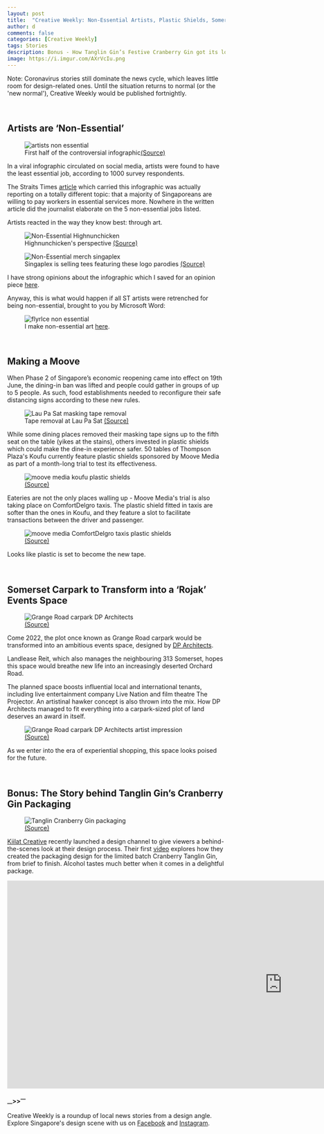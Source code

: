 ```yaml
---
layout: post
title:  "Creative Weekly: Non-Essential Artists, Plastic Shields, Somerset Carpark Redevelopment"
author: d
comments: false
categories: [Creative Weekly]
tags: Stories
description: Bonus - How Tanglin Gin’s Festive Cranberry Gin got its look
image: https://i.imgur.com/AXrVcIu.png
---
```


Note: Coronavirus stories still dominate the news cycle, which leaves little room for design-related ones. Until the situation returns to normal (or the 'new normal'), Creative Weekly would be published fortnightly.

<br>
<h2>Artists are ‘Non-Essential’</h2>

<figure>
<img src="https://i.imgur.com/LhXHtJr.jpg" alt="artists non essential" />
<figcaption>First half of the controversial infographic<a href="https://www.straitstimes.com/singapore/manpower/8-in-10-singaporeans-willing-to-pay-more-for-essential-services">(Source)</a></figcaption>
</figure>

In a viral infographic circulated on social media, artists were found to have the least essential job, according to 1000 survey respondents.

The Straits Times <a href="https://www.straitstimes.com/singapore/manpower/8-in-10-singaporeans-willing-to-pay-more-for-essential-services">article</a> which carried this infographic was actually reporting on a totally different topic: that a majority of Singaporeans are willing to pay workers in essential services more. Nowhere in the written article did the journalist elaborate on the 5 non-essential jobs listed. 

Artists reacted in the way they know best: through art.

<figure>
<img src="https://i.imgur.com/6gfT55y.jpg" alt="Non-Essential Highnunchicken" />
<figcaption>Highnunchicken's perspective <a href="https://www.facebook.com/highnunchicken/photos/a.313936132651392/503876566990680">(Source)</a></figcaption>
</figure>

<figure>
<img src="https://i.imgur.com/X5xMMu0.jpg" alt="Non-Essential merch singaplex" />
<figcaption>Singaplex is selling tees featuring these logo parodies <a href="https://www.facebook.com/singaplex/photos/a.2130237737268338/2448301312128644">(Source)</a></figcaption>
</figure>

I have strong opinions about the infographic which I saved for an opinion piece <a href="https://dis-sg.github.io/artists-non-essential/">here</a>. 

Anyway, this is what would happen if all ST artists were retrenched for being non-essential, brought to you by Microsoft Word: 

<figure>
<img src="https://i.imgur.com/sqfFJ8U.png" alt="flyrlce non essential" />
<figcaption>I make non-essential art <a href="https://www.instagram.com/flyrlce">here</a>.</figcaption>
</figure>

<br>
<h2>Making a Moove</h2>

When Phase 2 of Singapore’s economic reopening came into effect on 19th June, the dining-in ban was lifted and people could gather in groups of up to 5 people. As such, food establishments needed to reconfigure their safe distancing signs according to these new rules. 

<figure>
<img src="https://i.imgur.com/zypuvNd.jpg" alt="Lau Pa Sat masking tape removal" />
<figcaption>Tape removal at Lau Pa Sat <a href="https://www.straitstimes.com/singapore/coronavirus-spore-to-start-phase-2-reopening-on-june-19-dining-in-public-social-gatherings">(Source)</a></figcaption>
</figure>

While some dining places removed their masking tape signs up to the fifth seat on the table (yikes at the stains), others invested in plastic shields which could make the dine-in experience safer. 50 tables of Thompson Plaza's Koufu currently feature plastic shields sponsored by Moove Media as part of a month-long trial to test its effectiveness.

<figure>
<img src="https://i.imgur.com/sesNv4b.jpg" alt="moove media koufu plastic shields" />
<figcaption><a href="https://www.todayonline.com/singapore/covid-19-koufu-trials-plastic-table-shields-protect-diners-foodcourts">(Source)</a></figcaption>
</figure>

Eateries are not the only places walling up - Moove Media's trial is also taking place on ComfortDelgro taxis. The plastic shield fitted in taxis are softer than the ones in Koufu, and they feature a slot to facilitate transactions between the driver and passenger.  

<figure>
<img src="https://i.imgur.com/W6zAsYz.jpg" alt="moove media ComfortDelgro taxis plastic shields" />
<figcaption><a href="https://www.straitstimes.com/singapore/transport/comfortdelgro-to-trial-plastic-shields-in-cabs">(Source)</a></figcaption>
</figure>

Looks like plastic is set to become the new tape.

<br>
<h2>Somerset Carpark to Transform into a ‘Rojak’ Events Space</h2>

<figure>
<img src="https://i.imgur.com/aznEcrv.jpg" alt="Grange Road carpark DP Architects" />
<figcaption><a href="https://www.lendleaseglobalcommercialreit.com/-/media/asia/lendlease-global-commercial-reit/investor-relations/sgx-announcements/2020/20200613/20200613--lendlease-global-commercial-reit-wins-tender-to-redevelop-grange-road-car-park.pdf">(Source)</a></figcaption>
</figure>

Come 2022, the plot once known as Grange Road carpark would be transformed into an ambitious events space, designed by <a href="https://www.dpa.com.sg/">DP Architects</a>. 

Landlease Reit, which also manages the neighbouring 313 Somerset, hopes this space would breathe new life into an increasingly deserted Orchard Road. 

The planned space boosts influential local and international tenants, including live entertainment company Live Nation and film theatre The Projector. An artistinal hawker concept is also thrown into the mix. How DP Architects managed to fit everything into a carpark-sized plot of land deserves an award in itself. 

<figure>
<img src="https://i.imgur.com/z4C3yjp.jpg" alt="Grange Road carpark DP Architects artist impression" />
<figcaption><a href="https://www.lendleaseglobalcommercialreit.com/-/media/asia/lendlease-global-commercial-reit/investor-relations/sgx-announcements/2020/20200613/20200613--lendlease-global-commercial-reit-wins-tender-to-redevelop-grange-road-car-park.pdf">(Source)</a></figcaption>
</figure>

As we enter into the era of experiential shopping, this space looks poised for the future.

<br>
<h2>Bonus: The Story behind Tanglin Gin’s Cranberry Gin Packaging</h2> 

<figure>
<img src="https://i.imgur.com/HY60uGy.jpg" alt="Tanglin Cranberry Gin packaging" />
<figcaption><a href="https://www.kiilatcreative.com/project/tanglin-cranberry">(Source)</a></figcaption>
</figure>

<a href="https://www.kiilatcreative.com/">Kiilat Creative</a> recently launched a design channel to give viewers a behind-the-scenes look at their design process. Their first <a href="https://www.youtube.com/watch?v=29dcbeK_UQ8">video</a> explores how they created the packaging design for the limited batch Cranberry Tanglin Gin, from brief to finish. Alcohol tastes much better when it comes in a delightful package. 

<div class="video-responsive"><iframe width="1269" height="480" src="https://www.youtube.com/embed/29dcbeK_UQ8" frameborder="0" allow="accelerometer; autoplay; encrypted-media; gyroscope; picture-in-picture" allowfullscreen></iframe></div>
<br>
<strong><sub>—</sub>><sub></sub>><sup>—</sup></strong>

Creative Weekly is a roundup of local news stories from a design angle. Explore Singapore's design scene with us on <a href="https://www.facebook.com/designinsingapore/">Facebook</a> and <a href="https://www.instagram.com/designinsingapore/">Instagram</a>. 
